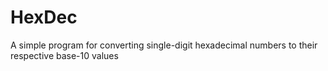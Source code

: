 # HexDec
A simple program for converting single-digit hexadecimal numbers to their respective base-10 values  
